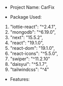 - Project Name: CarFix

- Package Used:

1.  "lottie-react": "^2.4.1",
2.  "mongodb": "^6.19.0",
3.  "next": "15.5.2",
4.  "react": "19.1.0",
5.  "react-dom": "19.1.0",
6.  "react-icons": "^5.5.0",
7.  "swiper": "^11.2.10"
8.  "daisyui": "^5.1.7",
9.  "tailwindcss": "^4"

- Features:

